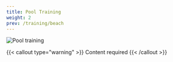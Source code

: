 ```yaml
---
title: Pool Training
weight: 2
prev: /training/beach
---
```


![Pool training](https://placehold.co/800x400?text=Pool+training)

{{< callout type="warning" >}}
  Content required
{{< /callout >}}

